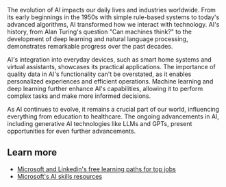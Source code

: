 The evolution of AI impacts our daily lives and industries worldwide. From its early beginnings in the 1950s with simple rule-based systems to today's advanced algorithms, AI transformed how we interact with technology. AI's history, from Alan Turing's question "Can machines think?" to the development of deep learning and natural language processing, demonstrates remarkable progress over the past decades.

AI's integration into everyday devices, such as smart home systems and virtual assistants, showcases its practical applications. The importance of quality data in AI's functionality can't be overstated, as it enables personalized experiences and efficient operations. Machine learning and deep learning further enhance AI's capabilities, allowing it to perform complex tasks and make more informed decisions.

As AI continues to evolve, it remains a crucial part of our world, influencing everything from education to healthcare. The ongoing advancements in AI, including generative AI technologies like LLMs and GPTs, present opportunities for even further advancements.

## Learn more

- [Microsoft and Linkedin's free learning paths for top jobs](https://aka.ms/MyLearningPath)
- [Microsoft's AI skills resources](https://aka.ms/ai-skills)
